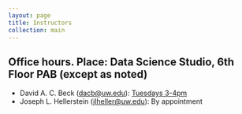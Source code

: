 ```yaml
---
layout: page
title: Instructors
collection: main
---
```


## Office hours. Place: Data Science Studio, 6th Floor PAB (except as noted)

- David A. C. Beck (dacb@uw.edu): [Tuesdays 3-4pm](http://escience.washington.edu/people/david-beck/)
- Joseph L. Hellerstein (jlheller@uw.edu): By appointment
